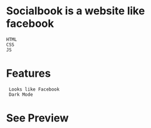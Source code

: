 # Socialbook is a website like facebook
    HTML
    CSS
    JS

# Features
     Looks like Facebook
     Dark Mode 
  
# See Preview
